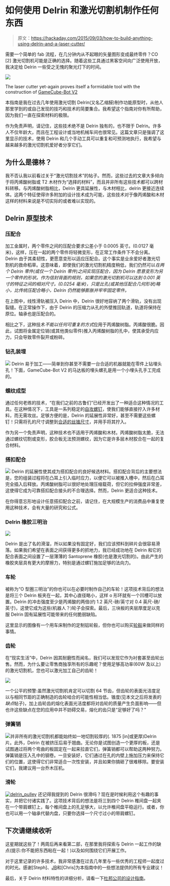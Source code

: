 # 如何使用 Delrin 和激光切割机制作任何东西

> 原文：<https://hackaday.com/2015/09/03/how-to-build-anything-using-delrin-and-a-laser-cutter/>

需要一个简单的 fab 流程，在几分钟内从不起眼的矢量图形变成最终零件？CO [2] 激光切割机可能是正确的选择。随着这些工具通过黑客空间向广泛使用开放，我决定给 Delrin 一些受之无愧的聚光灯下的时间。

![](img/9e847c79815d2a3d104560d244031fa9.png)

The laser cutter yet-again proves itself a formidable tool with the construction of [GameCube-Bot V2](http://www.doublejumpelectric.com/projects/gamecube_robot_2/2014-08-21-2014-gamecube-bot_2/)

本指南是我在过去几年使用激光切割 Delrin(又名乙缩醛)制作功能原型时，从他人那里学到的或自己发现的技巧和技术的简要集合。我希望这个指南对你有所帮助，因为我们一直在探索材料的极限。

作为免责声明，请记住，这些技术绝不是 Delrin 独有的，也不限于 Delrin。许多人不仅年龄大，而且在工程设计或当地机械车间也很常见。这篇文章只是强调了这里显示的技术，使用 Delrin 和几个手动工具可以重复和可预测地执行，我希望与越来越多的激光切割机爱好者分享它们。

## 为什么是德林？

我不否认我以前看过关于“激光切割技术”的帖子。然而，这些过去的文章大多倾向于将丙烯酸树脂或 T2 木材作为“选择的材料”，而且并非所有这些技术都可以跨材料转移。与丙烯酸树脂相比，Delrin 更具延展性，与木材相比，delrin 更接近连续体。这两个特征使得许多附加的设计技术成为可能，这些技术对于像丙烯酸和木材这样的材料来说是不切实际的或者难以实现的。

## Delrin 原型技术

### 压配合

加工金属时，两个零件之间的压配合要求公差小于 0.0005 英寸。(0.0127 毫米)，这样，压在一起的两个零件将轻微变形，在正常工作条件下不会分离。Delrin 由于其柔韧性，更愿意变形以适应压配合。这个事实是业余爱好者激光切割机的救命稻草。这意味着，即使我们的激光切割机精度稍低，我们仍然可以*在两个 Delrin 零件(或仅一个 Delrin 零件)之间实现压配合，因为 Delrin 愿意变形为另一个零件的形状。作为信封背面的规则，如果您的激光切割机可以达到 0.001 英寸的特征之间的相对尺寸。(0.0254 毫米)，只是比孔(或其他压配合几何形状)略小，比传统压配合略小，Delrin 仍然能够膨胀并牢牢固定零件。*

在上图中，线性滑轨被压入 Delrin 中，Delrin 很好地容纳了两个滑轨，没有出现裂缝。在正常操作下，由于 Delrin 的压缩力从孔的外壁推回轨道，轨道将保持在原位。轴承也是压配合的。

相比之下，这种技术*不能以任何可重复的方式*应用于丙烯酸树脂。丙烯酸很脆。因此，试图将金属定位销(或其他类似零件)推入丙烯酸树脂的孔中，使其承受内应力，只会导致零件裂开或粉碎。

### 钻孔装埋

![](img/87d6389077f9ac05b0ca49f27203a369.png) Delrin 易于加工——简单到你甚至不需要一台合适的机器就能在零件上钻埋头孔！下面，GameCube-Bot V2 的马达板的埋头螺孔是用一个小埋头孔手工完成的。

### 螺纹成型

通过任何老练的技术，“在我们之前的古鲁们”已经开发出了一种适合这种情况的工具。在这种情况下，工具是一系列稳定的[自攻螺钉](http://www.mcmaster.com/#thread-forming-screws/=ymhg79)，使我们能够直接拧入许多材料，而无需攻丝。足够方便的是，Delrin 的延展性非常好，甚至不需要这些螺钉！只需将孔的尺寸调整到[合适的丝锥尺寸](http://www.physics.ncsu.edu/pearl/Tap_Drill_Chart.html)，并用手将其拧入。

作为另一个免责声明，这种技术也不适用于丙烯酸和木材。丙烯酸树脂太脆，无法通过螺纹切割或变形，胶合板无法预测螺纹，因为它是许多层木材胶合在一起的复合材料。

### 搭扣配合

![](img/f42670be357c308d6c79d432d937f76b.png) Delrin 的延展性使其成为搭扣配合的良好候选材料。搭扣配合背后的主要想法是，您的组装过程将在凸耳上引入临时应力，以便它可以被推入槽中，然后在凸耳完全插入后释放。丙烯酸树脂可以很好地处理压缩载荷，但它的拉伸强度非常差，这使得它成为可靠搭扣配合接头的不合理选择。然而，Delrin 更适合这种技术。

在你得意忘形地设计任意搭扣配合之前，请记住，在大规模生产的消费品中重复使用这种技术，会有大量的研究和公式。

### Delrin 橡胶三明治

![](img/fa80ff1fb1f654308dcd593521755c22.png)

Delrin 是出了名的滑溜，所以如果没有固定好，我们应该预料到碎片会很容易滑落。如果我们希望在表面之间获得更多的抓地力，我已经成功地在 Delrin 和它的配合表面之间设置了一层薄薄的 Santoprene 橡胶(也是激光切割的)。由此产生的橡胶夹层具有更大的摩擦力，特别是通过螺钉施加足够的法向力。

### **车轮**

被称为“O 型圈三明治”的你也可以在必要时制作自己的车轮！这项技术背后的想法是将三个 Delrin 板夹在一起，其中心直径略小，这样 o 形环就有一个凹槽可以放置。Delrin 的冲击强度至少是丙烯酸的两倍(约 1.2 英尺-磅/英寸对 0.4 英尺-磅/英寸)，这使它成为这些(机器人？)轮子会探索。最后，三块板的夹层厚度足以克服 Delrin 固有延展性可能带来的任何脆弱缺陷。

这里显示的图像有一个用车床制作的定制铝轮毂，但你也可以购买[轮毂](https://www.pololu.com/category/137/pololu-universal-mounting-hubs)来做同样的事情。

### 齿轮

在“现实生活”中，Delrin 因其耐磨性而闻名，我们可以发现它作为衬套甚至齿轮出售。然而，为什么要让零售商独享所有的乐趣呢？使用足够高功率(60W 及以上)的激光切割机，您也可以激光加工自己的齿轮！

![](img/54c67a8db7cc41cb4838b601c775e9c1.png)

一个公平的预警:虽然激光切割机肯定可以切割 64 节齿，但齿轮的表面光洁度足以与相同节距的正确制造的齿轮啮合的可能性相当低。锥度(见本文之后将发表的*缺点*帖子)，加上齿轮齿的熔化表面光洁度都将对齿轮的质量产生负面影响——但也许这些缺点在您的应用中并不妨碍交易，熔化的齿只是“足够好了吗？”

### 弹簧销

![](img/72077c7c505ed37a22388b39563712f9.png)并非所有的激光切割机都能始终如一地切割较厚的(. 1875 [in]或更厚)Delrin 片。此外，Delrin 在被挤压后易于翘曲。无论你是试图创造一个更厚的板，还是试图通过将两个弯曲的板固定在一起来拉直它们，弹簧销都可以帮助这两种努力。弹簧销是压入孔中的钢卷。一旦安装好，它们通过在孔的内壁上施加压力来保持它们的位置，这使得它们非常适合一次性安装，并且如果你搞砸了很难移除。要安装它们，我建议用一台乔木压机。

### 滑轮

[![delrin_pulley](img/ef3c513f605d15ed2e30999f4077fc1f.png)](https://hackaday.com/wp-content/uploads/2015/08/delrin_pulley.png) 还记得我提到的 Delrin 很滑吗？现在是时候利用这个有趣的事实，并把它付诸实践了。这项技术背后的想法是将三到四个 Delrin 椎间盘一起夹在一个带肩螺钉上，每个椎间盘上的孔足够大，以允许椎间盘平稳运行。或者，你也可以用一个轴承代替内盘，只要你选择一个尺寸过小的带肩螺钉。

## 下次请继续收听

这星期就这些了！两周后再来看第二部，在那里我将探索与 Delrin 一起工作的缺点(提示:你不能把东西粘在一起！)以及如何围绕它们开展工作。

对于这里记录的许多技术，我非常感激在过去几年里与一些优秀的工程师一起度过的时光。感谢[Steph]、[JB](http://projectsbyjb.blogspot.com/)和[Chris]为本指南中的一些想法提供的所有专业建议！

最后，关于 Delrin 材料特性的详细分析，请看一下[杜邦公司的设计指南](http://www.dupont.com/content/dam/dupont/products-and-services/plastics-polymers-and-resins/thermoplastics/documents/Delrin/Delrin%20Design%20Guide%20Mod%203.pdf)。